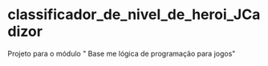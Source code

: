 # classificador_de_nivel_de_heroi_JCadizor
Projeto para o módulo " Base me lógica de programação para jogos"
